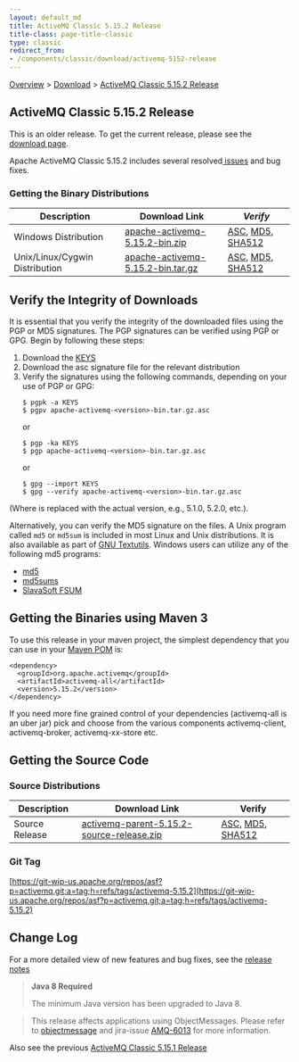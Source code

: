 ```yaml
---
layout: default_md
title: ActiveMQ Classic 5.15.2 Release 
title-class: page-title-classic
type: classic
redirect_from:
- /components/classic/download/activemq-5152-release
---
```


[Overview](overview) > [Download](download) > [ActiveMQ Classic 5.15.2 Release](activemq-5152-release)

ActiveMQ Classic 5.15.2 Release
-----------------------

<div class="alert alert-warning">
  This is an older release. To get the current release, please see the <a href="{{site.baseurl}}/components/classic/download" class="alert-link">download page</a>.
</div>

Apache ActiveMQ Classic 5.15.2 includes several resolved[ issues](https://issues.apache.org/jira/secure/ReleaseNote.jspa?projectId=12311210&version=12341669) and bug fixes.

### Getting the Binary Distributions

Description|Download Link|_Verify_
---|---|---
Windows Distribution|[apache-activemq-5.15.2-bin.zip](https://archive.apache.org/dist/activemq/5.15.2/apache-activemq-5.15.2-bin.zip)|[ASC](https://archive.apache.org/dist/activemq/5.15.2/apache-activemq-5.15.2-bin.zip.asc), [MD5](https://archive.apache.org/dist/activemq/5.15.2/apache-activemq-5.15.2-bin.zip.md5), [SHA512](https://archive.apache.org/dist/activemq/5.15.2/apache-activemq-5.15.2-bin.zip.sha512)
Unix/Linux/Cygwin Distribution|[apache-activemq-5.15.2-bin.tar.gz](https://archive.apache.org/dist/activemq/5.15.2/apache-activemq-5.15.2-bin.tar.gz)|[ASC](https://archive.apache.org/dist/activemq/5.15.2/apache-activemq-5.15.2-bin.tar.gz.asc), [MD5](https://archive.apache.org/dist/activemq/5.15.2/apache-activemq-5.15.2-bin.tar.gz.md5), [SHA512](https://archive.apache.org/dist/activemq/5.15.2/apache-activemq-5.15.2-bin.tar.gz.sha512)

Verify the Integrity of Downloads
---------------------------------

It is essential that you verify the integrity of the downloaded files using the PGP or MD5 signatures. The PGP signatures can be verified using PGP or GPG. Begin by following these steps:

1.  Download the [KEYS](http://www.apache.org/dist/activemq/KEYS)
2.  Download the asc signature file for the relevant distribution
3.  Verify the signatures using the following commands, depending on your use of PGP or GPG:
    ```
    $ pgpk -a KEYS
    $ pgpv apache-activemq-<version>-bin.tar.gz.asc
    ```
    or
    ```
    $ pgp -ka KEYS
    $ pgp apache-activemq-<version>-bin.tar.gz.asc
    ```
    or
    ```
    $ gpg --import KEYS
    $ gpg --verify apache-activemq-<version>-bin.tar.gz.asc
    ```

(Where <version> is replaced with the actual version, e.g., 5.1.0, 5.2.0, etc.).

Alternatively, you can verify the MD5 signature on the files. A Unix program called `md5` or `md5sum` is included in most Linux and Unix distributions. It is also available as part of [GNU Textutils](http://www.gnu.org/software/textutils/textutils.html). Windows users can utilize any of the following md5 programs:

*   [md5](http://www.fourmilab.ch/md5/)
*   [md5sums](http://www.pc-tools.net/win32/md5sums/)
*   [SlavaSoft FSUM](http://www.slavasoft.com/fsum/)

Getting the Binaries using Maven 3
----------------------------------

To use this release in your maven project, the simplest dependency that you can use in your [Maven POM](http://maven.apache.org/guides/introduction/introduction-to-the-pom.html) is:
```
<dependency>
  <groupId>org.apache.activemq</groupId>
  <artifactId>activemq-all</artifactId>
  <version>5.15.2</version>
</dependency>
```
If you need more fine grained control of your dependencies (activemq-all is an uber jar) pick and choose from the various components activemq-client, activemq-broker, activemq-xx-store etc.

Getting the Source Code
-----------------------

### Source Distributions

Description|Download Link|Verify
---|---|---
Source Release|[activemq-parent-5.15.2-source-release.zip](https://archive.apache.org/dist/activemq/5.15.2/activemq-parent-5.15.2-source-release.zip)|[ASC](https://archive.apache.org/dist/activemq/5.15.2/activemq-parent-5.15.2-source-release.zip.asc), [MD5](https://archive.apache.org/dist/activemq/5.15.2/activemq-parent-5.15.2-source-release.zip.md5), [SHA512](https://archive.apache.org/dist/activemq/5.15.2/activemq-parent-5.15.2-source-release.zip.sha512)

### Git Tag

[https://git-wip-us.apache.org/repos/asf?p=activemq.git;a=tag;h=refs/tags/activemq-5.15.2](https://git-wip-us.apache.org/repos/asf?p=activemq.git;a=tag;h=refs/tags/activemq-5.15.2)

Change Log
----------

For a more detailed view of new features and bug fixes, see the [release notes](https://issues.apache.org/jira/secure/ReleaseNote.jspa?projectId=12311210&version=12341669)

> **Java 8 Required**
> 
> The minimum Java version has been upgraded to Java 8.

> This release affects applications using ObjectMessages. Please refer to [objectmessage](objectmessage) and jira-issue [AMQ-6013](https://issues.apache.org/jira/browse/AMQ-6013) for more information.

Also see the previous [ActiveMQ Classic 5.15.1 Release](activemq-5151-release)
